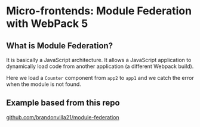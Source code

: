 # Micro-frontends: Module Federation with WebPack 5

## What is Module Federation?

It is basically a JavaScript architecture. It allows a JavaScript application to dynamically load code from another application (a different Webpack build).

Here we load a `Counter` component from `app2` to `app1` and we catch the error when the module is not found.

## Example based from this repo

[github.com/brandonvilla21/module-federation](http://github.com/brandonvilla21/module-federation)
